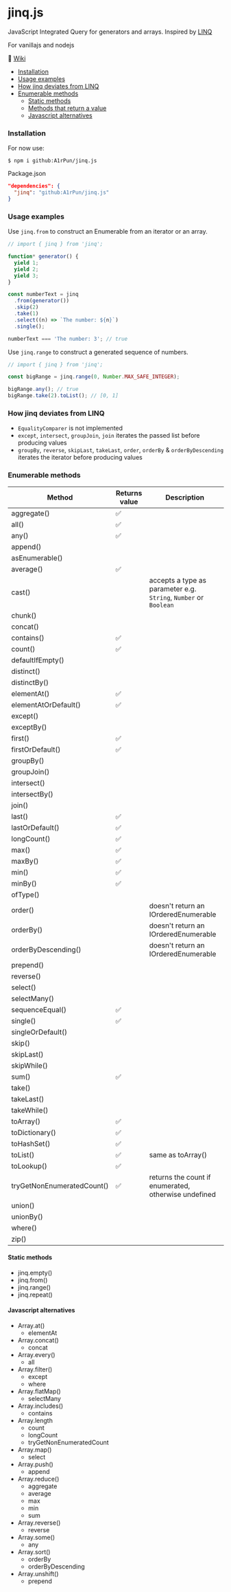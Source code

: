﻿# jinq.js

JavaScript Integrated Query for generators and arrays.
Inspired by [LINQ](https://docs.microsoft.com/en-us/dotnet/api/system.linq.enumerable)

For vanillajs and nodejs

:page_facing_up: [Wiki](https://github.com/A1rPun/jinq.js/wiki)

- [Installation](#installation)
- [Usage examples](#usage-examples)
- [How jinq deviates from LINQ](#how-jinq-deviates-from-linq)
- [Enumerable methods](#enumerable-methods)
  - [Static methods](#static-methods)
  - [Methods that return a value](#methods-that-return-a-value)
  - [Javascript alternatives](#javascript-alternatives)

### Installation

For now use:

```
$ npm i github:A1rPun/jinq.js
```

Package.json
```json
"dependencies": {
  "jinq": "github:A1rPun/jinq.js"
}
```

### Usage examples

Use `jinq.from` to construct an Enumerable from an iterator or an array.

```js
// import { jinq } from 'jinq';

function* generator() {
  yield 1;
  yield 2;
  yield 3;
}

const numberText = jinq
  .from(generator())
  .skip(2)
  .take(1)
  .select((n) => `The number: ${n}`)
  .single();

numberText === 'The number: 3'; // true
```

Use `jinq.range` to construct a generated sequence of numbers.

```js
// import { jinq } from 'jinq';

const bigRange = jinq.range(0, Number.MAX_SAFE_INTEGER);

bigRange.any(); // true
bigRange.take(2).toList(); // [0, 1]
```

### How jinq deviates from LINQ

- `EqualityComparer` is not implemented
- `except`, `intersect`, `groupJoin`, `join` iterates the passed list before producing values
- `groupBy`, `reverse`, `skipLast`, `takeLast`, `order`, `orderBy` & `orderByDescending` iterates the iterator before producing values

### Enumerable methods

Method|Returns value|Description
--|--|--
aggregate()|:white_check_mark:|
all()|:white_check_mark:|
any()|:white_check_mark:|
append()||
asEnumerable()||
average()|:white_check_mark:|
cast()||accepts a type as parameter e.g. `String`, `Number` or `Boolean`
chunk()||
concat()||
contains()|:white_check_mark:|
count()|:white_check_mark:|
defaultIfEmpty()||
distinct()||
distinctBy()||
elementAt()|:white_check_mark:|
elementAtOrDefault()|:white_check_mark:|
except()||
exceptBy()||
first()|:white_check_mark:|
firstOrDefault()|:white_check_mark:|
groupBy()||
groupJoin()||
intersect()||
intersectBy()||
join()||
last()|:white_check_mark:|
lastOrDefault()|:white_check_mark:|
longCount()|:white_check_mark:|
max()|:white_check_mark:|
maxBy()|:white_check_mark:|
min()|:white_check_mark:|
minBy()|:white_check_mark:|
ofType()||
order()||doesn't return an IOrderedEnumerable
orderBy()||doesn't return an IOrderedEnumerable
orderByDescending()||doesn't return an IOrderedEnumerable
prepend()||
reverse()||
select()||
selectMany()||
sequenceEqual()|:white_check_mark:|
single()|:white_check_mark:|
singleOrDefault()||
skip()||
skipLast()||
skipWhile()||
sum()|:white_check_mark:|
take()||
takeLast()||
takeWhile()||
toArray()|:white_check_mark:|
toDictionary()|:white_check_mark:|
toHashSet()|:white_check_mark:|
toList()|:white_check_mark:|same as toArray()
toLookup()|:white_check_mark:|
tryGetNonEnumeratedCount()|:white_check_mark:| returns the count if enumerated, otherwise undefined
union()||
unionBy()||
where()||
zip()||

#### Static methods

- jinq.empty()
- jinq.from()
- jinq.range()
- jinq.repeat()

#### Javascript alternatives

- Array.at()
  - elementAt
- Array.concat()
  - concat
- Array.every()
  - all
- Array.filter()
  - except
  - where
- Array.flatMap()
  - selectMany
- Array.includes()
  - contains
- Array.length
  - count
  - longCount
  - tryGetNonEnumeratedCount
- Array.map()
  - select
- Array.push()
  - append
- Array.reduce()
  - aggregate
  - average
  - max
  - min
  - sum
- Array.reverse()
  - reverse
- Array.some()
  - any
- Array.sort()
  - orderBy
  - orderByDescending
- Array.unshift()
  - prepend
